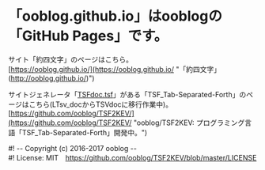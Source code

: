 # 「ooblog.github.io」はooblogの「GitHub Pages」です。

サイト「約四文字」のページはこちら。  
[https://ooblog.github.io/](https://ooblog.github.io/ "「約四文字」(http://ooblog.github.io/)")  

サイトジェネレータ「[TSFdoc.tsf](https://github.com/ooblog/TSF2KEV/blob/master/sample/TSFdoc.tsf "TSF2KEV/TSFdoc.tsf at master · ooblog/TSF2KEV")」がある「TSF_Tab-Separated-Forth」のページはこちら(LTsv_docからTSVdocに移行作業中)。  
[https://github.com/ooblog/TSF2KEV/](https://github.com/ooblog/TSF2KEV/ "ooblog/TSF2KEV: プログラミング言語「TSF_Tab-Separated-Forth」開発中。")  

&#35;! -- Copyright (c) 2016-2017 ooblog --  
&#35;! License: MIT　https://github.com/ooblog/TSF2KEV/blob/master/LICENSE  

